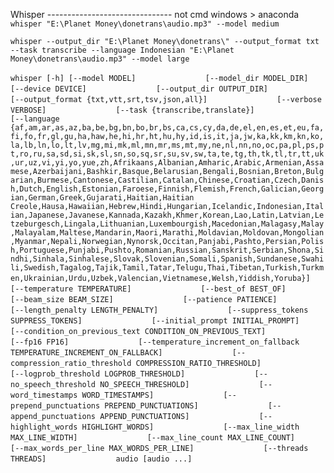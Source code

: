 Whisper -------------------------------
not cmd
windows > anaconda
`whisper "E:\Planet Money\donetrans\audio.mp3" --model medium`

`whisper --output_dir "E:\Planet Money\donetrans\" --output_format txt --task transcribe --language Indonesian "E:\Planet Money\donetrans\audio.mp3" --model large`

`whisper [-h] [--model MODEL]`
`               [--model_dir MODEL_DIR]`
`               [--device DEVICE]`
`               [--output_dir OUTPUT_DIR]`
`               [--output_format {txt,vtt,srt,tsv,json,all}]`
`               [--verbose VERBOSE]`
`               [--task {transcribe,translate}]`
`               [--language {af,am,ar,as,az,ba,be,bg,bn,bo,br,bs,ca,cs,cy,da,de,el,en,es,et,eu,fa,fi,fo,fr,gl,gu,ha,haw,he,hi,hr,ht,hu,hy,id,is,it,ja,jw,ka,kk,km,kn,ko,la,lb,ln,lo,lt,lv,mg,mi,mk,ml,mn,mr,ms,mt,my,ne,nl,nn,no,oc,pa,pl,ps,pt,ro,ru,sa,sd,si,sk,sl,sn,so,sq,sr,su,sv,sw,ta,te,tg,th,tk,tl,tr,tt,uk,ur,uz,vi,yi,yo,yue,zh,Afrikaans,Albanian,Amharic,Arabic,Armenian,Assamese,Azerbaijani,Bashkir,Basque,Belarusian,Bengali,Bosnian,Breton,Bulgarian,Burmese,Cantonese,Castilian,Catalan,Chinese,Croatian,Czech,Danish,Dutch,English,Estonian,Faroese,Finnish,Flemish,French,Galician,Georgian,German,Greek,Gujarati,Haitian,Haitian Creole,Hausa,Hawaiian,Hebrew,Hindi,Hungarian,Icelandic,Indonesian,Italian,Japanese,Javanese,Kannada,Kazakh,Khmer,Korean,Lao,Latin,Latvian,Letzeburgesch,Lingala,Lithuanian,Luxembourgish,Macedonian,Malagasy,Malay,Malayalam,Maltese,Mandarin,Maori,Marathi,Moldavian,Moldovan,Mongolian,Myanmar,Nepali,Norwegian,Nynorsk,Occitan,Panjabi,Pashto,Persian,Polish,Portuguese,Punjabi,Pushto,Romanian,Russian,Sanskrit,Serbian,Shona,Sindhi,Sinhala,Sinhalese,Slovak,Slovenian,Somali,Spanish,Sundanese,Swahili,Swedish,Tagalog,Tajik,Tamil,Tatar,Telugu,Thai,Tibetan,Turkish,Turkmen,Ukrainian,Urdu,Uzbek,Valencian,Vietnamese,Welsh,Yiddish,Yoruba}]`
`               [--temperature TEMPERATURE]`
`               [--best_of BEST_OF]`
`               [--beam_size BEAM_SIZE]`
`               [--patience PATIENCE]`
`               [--length_penalty LENGTH_PENALTY]`
`               [--suppress_tokens SUPPRESS_TOKENS]`
`               [--initial_prompt INITIAL_PROMPT]`
`               [--condition_on_previous_text CONDITION_ON_PREVIOUS_TEXT]`
`               [--fp16 FP16]`
`               [--temperature_increment_on_fallback TEMPERATURE_INCREMENT_ON_FALLBACK]`
`               [--compression_ratio_threshold COMPRESSION_RATIO_THRESHOLD]`
`               [--logprob_threshold LOGPROB_THRESHOLD]`
`               [--no_speech_threshold NO_SPEECH_THRESHOLD]`
`               [--word_timestamps WORD_TIMESTAMPS]`
`               [--prepend_punctuations PREPEND_PUNCTUATIONS]`
`               [--append_punctuations APPEND_PUNCTUATIONS]`
`               [--highlight_words HIGHLIGHT_WORDS]`
`               [--max_line_width MAX_LINE_WIDTH]`
`               [--max_line_count MAX_LINE_COUNT]`
`               [--max_words_per_line MAX_WORDS_PER_LINE]`
`               [--threads THREADS]`
`               audio [audio ...]`